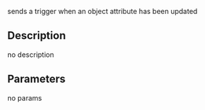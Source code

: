 sends a trigger when an object attribute has been updated



## Description
no description
## Parameters
no params